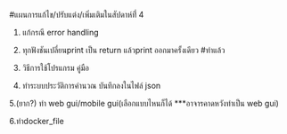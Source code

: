 #แผนการแก้ไข/ปรับแต่ง/เพิ่มเติมในสัปดาห์ที่่ 4

1. แก้กรณี error handling 

2. ทุกฟังชันเปลี่ยนprint เป็น return แล้วprint ออกมาครั้งเดียว #ทำแล้ว

3. วิธีการใช้โปรแกรม คู่มือ

4. ทำระบบประวัติการคำนวณ บันทึกลงในไฟล์ json

5.(ยาก?) ทำ web gui/mobile gui(เลือกแบบไหนก็ได้ ***อาจารคาดหวังทำเป็น web gui) 

6.ทำdocker_file
